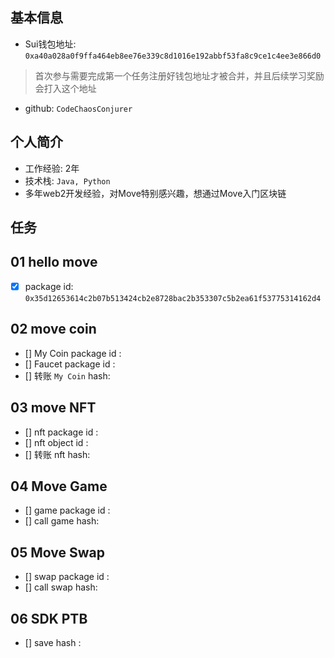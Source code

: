 ## 基本信息
- Sui钱包地址: `0xa40a028a0f9ffa464eb8ee76e339c8d1016e192abbf53fa8c9ce1c4ee3e866d0`
> 首次参与需要完成第一个任务注册好钱包地址才被合并，并且后续学习奖励会打入这个地址
- github: `CodeChaosConjurer`

## 个人简介
- 工作经验: 2年
- 技术栈: `Java, Python`
- 多年web2开发经验，对Move特别感兴趣，想通过Move入门区块链

## 任务

##   01 hello move  
- [x] package id: `0x35d12653614c2b07b513424cb2e8728bac2b353307c5b2ea61f53775314162d4`

##   02 move coin
- [] My Coin package id : 
- [] Faucet package id : 
- [] 转账 `My Coin` hash:

##   03 move NFT
- [] nft package id :
- [] nft object id : 
- [] 转账 nft  hash:

##   04 Move Game
- [] game package id :
- [] call game hash:

##   05 Move Swap
- [] swap package id :
- [] call swap hash:

##   06 SDK PTB
- [] save hash :
